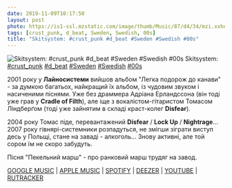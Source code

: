 ```yaml
---
date: 2019-11-09T10:17:50
layout: post
photo: https://is1-ssl.mzstatic.com/image/thumb/Music/87/d4/34/mzi.xxhefuyc.tif/1200x630wp.png
tags: [crust_punk, d_beat, Sweden, Swedish, 00s]
title: "Skitsystem: #crust_punk #d_beat #Sweden #Swedish #00s"
---
```

![Skitsystem: #crust_punk #d_beat #Sweden #Swedish #00s](https://is1-ssl.mzstatic.com/image/thumb/Music/87/d4/34/mzi.xxhefuyc.tif/1200x630wp.png)
Skitsystem: [#crust_punk](/tags/#crust_punk) [#d_beat](/tags/#d_beat) [#Sweden](/tags/#Sweden) [#Swedish](/tags/#Swedish) [#00s](/tags/#00s)

2001 року у **Лайносистеми** вийшов альбом &quot;Легка подорож до канави&quot; - за думкою багатьох, найкращий їх альбом, із чудовим звуком і насиченими піснями. Уже без драммера Адріана Ерландссона (він тоді уже грав у **Cradle of Filth**), але іще з вокалістом-гітаристом Томасом Ліндберґом (тоді уже зайнятим в складі краст-колег **Disfear**).

2004 року Томас піде, перевантажений **Disfear** / **Lock Up** / **Nightrage**... 2007 року гівнярі-системники розпадуться, не змігши зіграти виступ десь у Польщі, стане на заваді - алкоголь... Знову активні, але той сором їм не скоро забудуть.

Пісня &quot;Пекельний марш&quot; - про ранковий марш трудяг на завод.

[GOOGLE MUSIC](https://play.google.com/music/m/Btvi23ivo3fqo7dgbtzp6jo3nge?t=Enkel_Resa_Till_Rannstenen_-_Skitsystem) \| [APPLE MUSIC](https://music.apple.com/us/album/enkel-resa-till-r%C3%A4nnstenen/152520285) \| [SPOTIFY](https://open.spotify.com/album/6No4Xzu0L5Erqpej4b9Yoh) \| [DEEZER](https://www.deezer.com/album/178042?utm_source=deezer&amp;utm_content=album-178042&amp;utm_term=1601611822_1573287374&amp;utm_medium=web) \| [YOUTUBE](https://www.youtube.com/playlist?list=OLAK5uy_nuj2lW3pv62alq6x9lUqxmbi1y60kgpv4) \| [RUTRACKER](https://rutracker.org/forum/viewtopic.php?t=2053363)